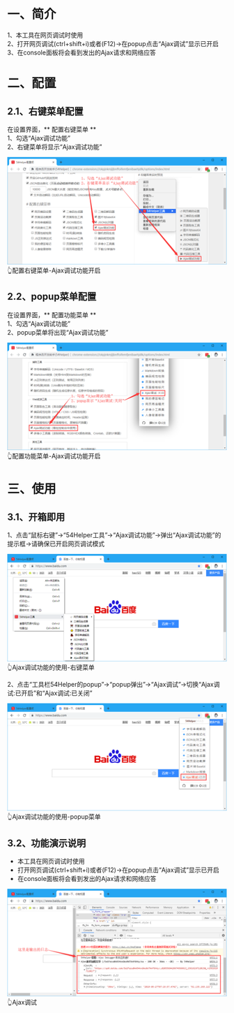 # 一、简介
1、本工具在网页调试时使用  
2、打开网页调试(ctrl+shift+i)或者(F12)->在popup点击“Ajax调试”显示已开启  
3、在console面板将会看到发出的Ajax请求和网络应答  

# 二、配置
## 2.1、右键菜单配置
在设置界面，** 配置右键菜单 **  
1、勾选“Ajax调试功能”  
2、右键菜单将显示“Ajax调试功能”  

![配置右键菜单-Ajax调试功能开启](../img/ajax-debugger-1.png)
👆配置右键菜单-Ajax调试功能开启

## 2.2、popup菜单配置
在设置界面，** 配置功能菜单 **  
1、勾选“Ajax调试功能”  
2、popup菜单将出现“Ajax调试功能”  

![配置功能菜单-Ajax调试功能开启](../img/ajax-debugger-2.png)
👆配置功能菜单-Ajax调试功能开启

# 三、使用
## 3.1、开箱即用
1、点击“鼠标右键”->“54Helper工具”->“Ajax调试功能”->弹出“Ajax调试功能”的提示框->请确保已开启网页调试模式  

![Ajax调试功能的使用-右键菜单](../img/ajax-debugger-3.png)
👆Ajax调试功能的使用-右键菜单

2、点击“工具栏54Helper的popup”->“popup弹出”->“Ajax调试”->切换“Ajax调试:已开启”和“Ajax调试:已关闭”  

![Ajax调试功能的使用-popup菜单](../img/ajax-debugger-4.png)
👆Ajax调试功能的使用-popup菜单

## 3.2、功能演示说明  
- 本工具在网页调试时使用  
- 打开网页调试(ctrl+shift+i)或者(F12)->在popup点击“Ajax调试”显示已开启  
- 在console面板将会看到发出的Ajax请求和网络应答  

![Ajax调试](../img/ajax-debugger-5.png)
👆Ajax调试
